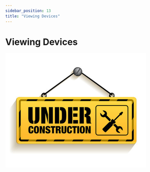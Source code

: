 ```yaml
---
sidebar_position: 13
title: "Viewing Devices"
---
```


# Viewing Devices

![Under Construction](./../img/under-construction.jpg)


